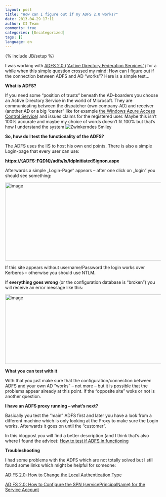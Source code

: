 ```yaml
---
layout: post
title: "How can I figure out if my ADFS 2.0 works?"
date: 2013-04-29 17:11
author: CI Team
comments: true
categories: [Uncategorized]
tags: []
language: en
---
```

{% include JB/setup %}
&nbsp;

I was working with <a href="http://technet.microsoft.com/en-us/library/adfs2(v=ws.10).aspx">ADFS 2.0 (“Active Directory Federation Services”)</a> for a while when this simple question crossed my mind: How can I figure out if the connection between ADFS and AD “works”? Here is a simple test…

<strong> </strong>

<strong>What is ADFS?</strong>

If you need some “position of trusts” beneath the AD-boarders you choose an Active Directory Service in the world of Microsoft. They are communicating between the dispatcher (own company-AD) and receiver (another AD or a big “center” like for example <a href="http://en.wikipedia.org/wiki/Access_Control_Service">the Windows Azure Access Control Service</a>) and issues claims for the registered user. Maybe this isn’t 100% accurate and maybe my choice of words doesn’t fit 100% but that’s how I understand the system <img class="wlEmoticon wlEmoticon-winkingsmile" style="border-style: none;" src="{{BASE_PATH}}/assets/wp-images-en/wlEmoticon-winkingsmile53.png" alt="Zwinkerndes Smiley" />

<strong> </strong>

<strong>So, how do I test the functionality of the ADFS?</strong>

The ADFS uses the IIS to host his own end points. There is also a simple Login-page that every user can use:

<strong><a href="https://%7badfs-fqdn%7d/adfs/ls/IdpInitiatedSignon.aspx">https://{ADFS-FQDN}/adfs/ls/IdpInitiatedSignon.aspx</a></strong>

Afterwards a simple „Login-Page“ appears – after one click on „login“ you should see something:

<img style="background-image: none; padding-left: 0px; padding-right: 0px; padding-top: 0px; border: 0px;" title="image" src="{{BASE_PATH}}/assets/wp-images-de/image_thumb983.png" border="0" alt="image" width="558" height="252" />

If this site appears without username/Password the login works over Kerberos – otherwise you should use NTLM.

If <strong>everything goes wrong</strong> (or the configuration database is “broken”) you will receive an error message like this:

<img style="background-image: none; padding-left: 0px; padding-right: 0px; padding-top: 0px; border: 0px;" title="image" src="{{BASE_PATH}}/assets/wp-images-de/image_thumb984.png" border="0" alt="image" width="550" height="225" />

<strong></strong>

<strong>What you can test with it</strong>

With that you just make sure that the configuration/connection between ADFS and your own AD “works” – not more – but it is possible that the problems appear already at this point. If the “opposite site” woks or not is another question.

<strong>I have an ADFS proxy running – what’s next?</strong>

Basically you test the “main” ADFS first and later you have a look from a different machine which is only looking at the Proxy to make sure the Login works. Afterwards it goes on until the “customer”.

In this blogpost you will find a better description (and I think that’s also where I found the advice): <a href="http://www.dagint.com/2011/10/how-to-test-if-adfs-is-functioning/">How to test if ADFS in functioning</a>

<strong>Troubleshooting</strong>

I had some problems with the ADFS which are not totally solved but I still found some links which might be helpful for someone:

<a href="http://social.technet.microsoft.com/wiki/contents/articles/1600.ad-fs-2-0-how-to-change-the-local-authentication-type.aspx">AD FS 2.0: How to Change the Local Authentication Type</a>

<a href="http://social.technet.microsoft.com/wiki/contents/articles/ad-fs-2-0-how-to-configure-the-spn-serviceprincipalname-for-the-service-account.aspx">AD FS 2.0: How to Configure the SPN (servicePrincipalName) for the Service Account</a>

